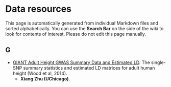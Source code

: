 # Data resources

This page is automatically generated from individual Markdown files and sorted alphabetically.
You can use the **Search Bar** on the side of the wiki to look for contents of interest.
Please do not edit this page manually.

## G
* [GIANT Adult Height GWAS Summary Data and Estimated LD](https://github.com/cumc/lab-wiki/tree/master/private/data/GIANT_Height_GWAS.md). The single-SNP summary statistics and estimated LD matrices for adult human height (Wood et al, 2014).
	* **Xiang Zhu (UChicago)**.

